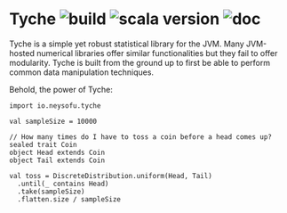 # Tyche ![build](https://travis-ci.org/neysofu/tyche.svg?branch=master) ![scala version](https://img.shields.io/badge/scala-2.12.0-blue.svg) ![doc](https://img.shields.io/badge/doc-neysofu.github.io%2Ftyche-brightgreen.svg)
Tyche is a simple yet robust statistical library for the JVM. Many JVM-hosted
numerical libraries offer similar functionalities but they fail to offer
modularity. Tyche is built from the ground up to first be able to perform
common data manipulation techniques.

Behold, the power of Tyche:

	import io.neysofu.tyche

	val sampleSize = 10000

	// How many times do I have to toss a coin before a head comes up?
	sealed trait Coin
	object Head extends Coin
	object Tail extends Coin

	val toss = DiscreteDistribution.uniform(Head, Tail)
	  .until(_ contains Head)
	  .take(sampleSize)
	  .flatten.size / sampleSize
